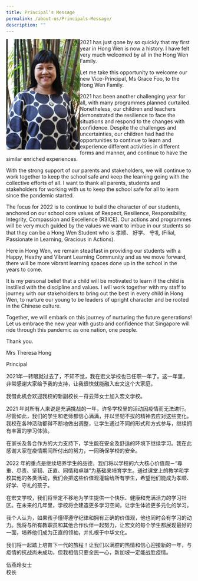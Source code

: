 ```yaml
---
title: Principal’s Message
permalink: /about-us/Principals-Message/
description: ""
---
```

<div>

<div style="float: left">

<img src="/images/About%20Us/Principal's%20Message/IMG_1945-1-200x300.jpg"/>

</div><div>
2021 has just gone by so quickly that my first year in Hong Wen is now a history. I have felt very much welcomed by all in the Hong Wen Family.


Let me take this opportunity to welcome our new Vice-Principal, Ms Grace Foo, to the Hong Wen Family.


2021 has been another challenging year for all, with many programmes planned curtailed. Nonetheless, our children and teachers demonstrated the resilience to face the situations and respond to the changes with confidence. Despite the challenges and uncertainties, our children had had the opportunities to continue to learn and experience different activities in different forms and manner, and continue to have the similar enriched experiences. 

	
With the strong support of our parents and stakeholders, we will continue to work together to keep the school safe and keep the learning going with the collective efforts of all. I want to thank all parents, students and stakeholders for working with us to keep the school safe for all to learn since the pandemic started.

	
The focus for 2022 is to continue to build the character of our students, anchored on our school core values of Respect, Resilience, Responsibility, Integrity, Compassion and Excellence (R3ICE). Our actions and programmes will be very much guided by the values we want to imbue in our students so that they can be a Hong Wen Student who is 孝顺、 好学、 守礼 (Filial, Passionate in Learning, Gracious in Actions).

	
Here in Hong Wen, we remain steadfast in providing our students with a Happy, Heathy and Vibrant Learning Community and as we move forward, there will be more vibrant learning spaces done up in the school in the years to come.

	
It is my personal belief that a child will be motivated to learn if the child is instilled with the discipline and values. I will work together with my staff to journey with our stakeholders to bring out the best in every child in Hong Wen, to nurture our young to be leaders of upright character and be rooted in the Chinese culture.

	
Together, we will embark on this journey of nurturing the future generations! Let us embrace the new year with gusto and confidence that Singapore will ride through this pandemic as one nation, one people.

	
Thank you.

	
Mrs Theresa Hong

Principal


	
2021年一转眼就过去了，不知不觉，我在宏文学校也已任职一年了。这一年里，非常感谢大家给予我的支持，让我很快就能融入宏文这个大家庭。

	
我借此机会欢迎我校的新副校长－苻云萍女士加入宏文学校。

	
2021 年对所有人来说是充满挑战的一年，许多学校里的活动因疫情而无法进行。尽管如此，我们的学生和老师都信心满满，并以坚韧不拔的精神去应对这些变化。我校在各种活动都得不断地做出调整，让学生通过不同的形式和方式参与，继续拥有丰富的学习体验。

	
在家长及各合作方的大力支持下，学生能在安全及舒适的环境下继续学习。我在此感谢大家在疫情期间所付出的努力，一同确保学校的安全。

	
2022 年的重点是继续培养学生的品德，我们将以学校的六大核心价值观－“尊重、尽责、坚韧、正直、同情和卓越”为基础来培育学生。通过课堂上的教学和学校其他的各类活动，我们会把这些价值观灌输给所有学生，希望他们能成为孝顺、好学、守礼的孩子。

	
在宏文学校，我们将坚定不移地为学生提供一个快乐、健康和充满活力的学习社区。在未来的几年里，学校将会建造更多学习空间，让学生体验更多元化的学习。

	
我个人认为，如果孩子懂得遵守纪律和拥有正确的价值观，他也同时会有学习的动力。我将与所有教职员和其他合作伙伴一起努力，让宏文的每个学生都展现最好的一面，培养他们成为正直的领袖，并扎根于中华文化。

	
我们将一起踏上培育下一代的旅程！让我们以满腔的热情和信心迎接新的一年，与疫情的抗战尚未成功，但我相信只要全民一心，新加坡一定能战胜疫情。

	
伍燕玲女士  
校长